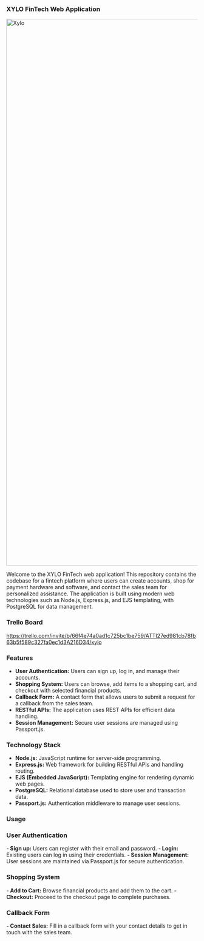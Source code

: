 ### **XYLO FinTech Web Application**

<img width="1440" alt="Xylo" src="https://github.com/user-attachments/assets/40a4ec40-871c-4a08-83c7-e00ad62e1706">

Welcome to the XYLO FinTech web application! This repository contains the codebase for a fintech platform where users can create accounts, shop for payment hardware and software, and contact the sales team for personalized assistance. The application is built using modern web technologies such as Node.js, Express.js, and EJS templating, with PostgreSQL for data management.

### **Trello Board**
https://trello.com/invite/b/66f4e74a0ad1c725bc1be759/ATTI27ed981cb78fb63b5f589c327fa0ec1d3A216D34/xylo

### **Features**
- **User Authentication:** Users can sign up, log in, and manage their accounts.
- **Shopping System:** Users can browse, add items to a shopping cart, and checkout with selected financial products.
- **Callback Form:** A contact form that allows users to submit a request for a callback from the sales team.
- **RESTful APIs:** The application uses REST APIs for efficient data handling.
- **Session Management:** Secure user sessions are managed using Passport.js.

### **Technology Stack**
- **Node.js:** JavaScript runtime for server-side programming.
- **Express.js:** Web framework for building RESTful APIs and handling routing.
- **EJS (Embedded JavaScript):** Templating engine for rendering dynamic web pages.
- **PostgreSQL:** Relational database used to store user and transaction data.
- **Passport.js:** Authentication middleware to manage user sessions.

### **Usage**
### **User Authentication**

**- Sign up:** Users can register with their email and password.
**- Login:** Existing users can log in using their credentials.
**- Session Management:** User sessions are maintained via Passport.js for secure authentication.

### **Shopping System**

**- Add to Cart:** Browse financial products and add them to the cart.
**- Checkout:** Proceed to the checkout page to complete purchases.

### **Callback Form**

**- Contact Sales:** Fill in a callback form with your contact details to get in touch with the sales team.
